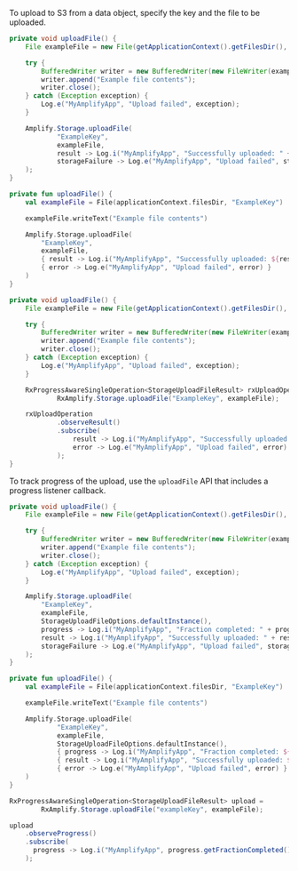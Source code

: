 To upload to S3 from a data object, specify the key and the file to be uploaded. 

<amplify-block-switcher>
<amplify-block name="Java">

```java
private void uploadFile() {
    File exampleFile = new File(getApplicationContext().getFilesDir(), "ExampleKey");

    try {
        BufferedWriter writer = new BufferedWriter(new FileWriter(exampleFile));
        writer.append("Example file contents");
        writer.close();
    } catch (Exception exception) {
        Log.e("MyAmplifyApp", "Upload failed", exception);
    }

    Amplify.Storage.uploadFile(
            "ExampleKey",
            exampleFile,
            result -> Log.i("MyAmplifyApp", "Successfully uploaded: " + result.getKey()),
            storageFailure -> Log.e("MyAmplifyApp", "Upload failed", storageFailure)
    );
}
```

</amplify-block>
<amplify-block name="Kotlin">

```kotlin
private fun uploadFile() {
    val exampleFile = File(applicationContext.filesDir, "ExampleKey")

    exampleFile.writeText("Example file contents")

    Amplify.Storage.uploadFile(
        "ExampleKey",
        exampleFile,
        { result -> Log.i("MyAmplifyApp", "Successfully uploaded: ${result.getKey()}") },
        { error -> Log.e("MyAmplifyApp", "Upload failed", error) }
    )
}
```

</amplify-block>
<amplify-block name="RxJava">

```java
private void uploadFile() {
    File exampleFile = new File(getApplicationContext().getFilesDir(), "ExampleKey");

    try {
        BufferedWriter writer = new BufferedWriter(new FileWriter(exampleFile));
        writer.append("Example file contents");
        writer.close();
    } catch (Exception exception) {
        Log.e("MyAmplifyApp", "Upload failed", exception);
    }

    RxProgressAwareSingleOperation<StorageUploadFileResult> rxUploadOperation =
            RxAmplify.Storage.uploadFile("ExampleKey", exampleFile);

    rxUploadOperation
            .observeResult()
            .subscribe(
                result -> Log.i("MyAmplifyApp", "Successfully uploaded: " + result.getKey()),
                error -> Log.e("MyAmplifyApp", "Upload failed", error)
            );
}
```

</amplify-block>
</amplify-block-switcher>

To track progress of the upload, use the `uploadFile` API that includes a progress listener callback.

<amplify-block-switcher>
<amplify-block name="Java">

```java
private void uploadFile() {
    File exampleFile = new File(getApplicationContext().getFilesDir(), "ExampleKey");

    try {
        BufferedWriter writer = new BufferedWriter(new FileWriter(exampleFile));
        writer.append("Example file contents");
        writer.close();
    } catch (Exception exception) {
        Log.e("MyAmplifyApp", "Upload failed", exception);
    }

    Amplify.Storage.uploadFile(
        "ExampleKey",
        exampleFile,
        StorageUploadFileOptions.defaultInstance(),
        progress -> Log.i("MyAmplifyApp", "Fraction completed: " + progress.getFractionCompleted()),
        result -> Log.i("MyAmplifyApp", "Successfully uploaded: " + result.getKey()),
        storageFailure -> Log.e("MyAmplifyApp", "Upload failed", storageFailure)
    );
}
```

</amplify-block>
<amplify-block name="Kotlin">

```kotlin
private fun uploadFile() {
    val exampleFile = File(applicationContext.filesDir, "ExampleKey")

    exampleFile.writeText("Example file contents")

    Amplify.Storage.uploadFile(
            "ExampleKey",
            exampleFile,
            StorageUploadFileOptions.defaultInstance(),
            { progress -> Log.i("MyAmplifyApp", "Fraction completed: ${progress.fractionCompleted}") },
            { result -> Log.i("MyAmplifyApp", "Successfully uploaded: ${result.getKey()}") },
            { error -> Log.e("MyAmplifyApp", "Upload failed", error) }
    )
}
```

</amplify-block>
<amplify-block name="RxJava">

```java
RxProgressAwareSingleOperation<StorageUploadFileResult> upload =
        RxAmplify.Storage.uploadFile("exampleKey", exampleFile);

upload
    .observeProgress()
    .subscribe(
      progress -> Log.i("MyAmplifyApp", progress.getFractionCompleted())
    );
```

</amplify-block>
</amplify-block-switcher>

